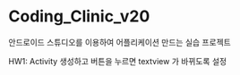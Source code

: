 # Coding_Clinic_v20

안드로이드 스튜디오를 이용하여 어플리케이션 만드는 실습 프로젝트

HW1: Activity 생성하고 버튼을 누르면 textview 가 바뀌도록 설정
